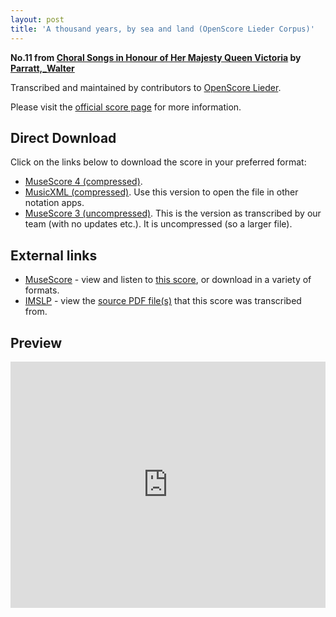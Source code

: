 ```yaml
---
layout: post
title: 'A thousand years, by sea and land (OpenScore Lieder Corpus)'
---
```


__No.11 from [Choral Songs in Honour of Her Majesty Queen Victoria](https://fourscoreandmore.org/openscore/lieder/Parratt,_Walter/Choral_Songs_in_Honour_of_Her_Majesty_Queen_Victoria/) by [Parratt,_Walter](https://fourscoreandmore.org/openscore/lieder/Parratt,_Walter)__

Transcribed and maintained by contributors to [OpenScore Lieder].

Please visit the [official score page] for more information.

[official score page]: https://musescore.com/openscore-lieder-corpus/scores/6688176
[OpenScore Lieder]: https://musescore.com/openscore-lieder-corpus

## Direct Download

Click on the links below to download the score in your preferred format:
- [MuseScore 4 (compressed)](https://github.com/openscore/lieder/blob/main/scores/Parratt,_Walter/Choral_Songs_in_Honour_of_Her_Majesty_Queen_Victoria/11_A_thousand_years,_by_sea_and_land/lc6688176.mscz?raw=true).
- [MusicXML (compressed)](https://github.com/openscore/lieder/blob/main/scores/Parratt,_Walter/Choral_Songs_in_Honour_of_Her_Majesty_Queen_Victoria/11_A_thousand_years,_by_sea_and_land/lc6688176.mxl?raw=true). Use this version to open the file in other notation apps.
- [MuseScore 3 (uncompressed)](https://github.com/openscore/lieder/blob/main/scores/Parratt,_Walter/Choral_Songs_in_Honour_of_Her_Majesty_Queen_Victoria/11_A_thousand_years,_by_sea_and_land/lc6688176.mscx?raw=true). This is the version as transcribed by our team (with no updates etc.). It is uncompressed (so a larger file).

## External links

- [MuseScore] - view and listen to [this score][MuseScore], or download in a variety of formats.
- [IMSLP] - view the [source PDF file(s)][IMSLP] that this score was transcribed from.

[MuseScore]: https://musescore.com/score/6688176
[IMSLP]: https://imslp.org/wiki/Special:ReverseLookup/585417

## Preview

<iframe width="100%" height="394" src="https://musescore.com/openscore-lieder-corpus/scores/6688176/embed" frameborder="0" allowfullscreen allow="autoplay; fullscreen"></iframe>
